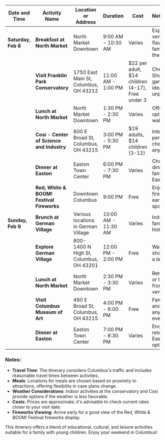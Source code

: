 | Date and Time       | Activity Name                               | Location or Address                                 | Duration         | Cost           | Notes/Recommendations                                                                                           |
|---------------------|---------------------------------------------|----------------------------------------------------|------------------|----------------|-----------------------------------------------------------------------------------------------------------------|
| **Saturday, Feb 8** | **Breakfast at North Market**               | North Market Downtown                              | 9:00 AM - 10:30 AM | Varies         | Explore various food vendors and enjoy local flavors. Perfect for a family breakfast before the day's activities. |
|                     | **Visit Franklin Park Conservatory**         | 1750 East Main St, Columbus, OH 43212              | 11:00 AM - 1:00 PM | $22 per adult, $14 children (4-17), Free under 3    | Check out the Orchid Show and explore themed gardens. Indoor setting ideal for weather unpredictability.             |
|                     | **Lunch at North Market**                    | North Market Downtown                              | 1:30 PM - 2:30 PM | Varies         | Offers a range of dining options after a morning walk in the conservatory.                                         |
|                     | **Cosi - Center of Science and Industry**    | 800 E Broad St, Columbus, OH 43215                 | 3:00 PM - 5:30 PM | $19 adults, $14 children (3-12)                | Interactive exhibits perfect for curious kids; check event calendar for any special programs.                      |
|                     | **Dinner at Easton**                         | Easton Town Center                                 | 6:00 PM - 7:30 PM | Varies         | Choose from a variety of dining options suitable for families in the heart of Easton.                             |
|                     | **Red, White & BOOM! Festival Fireworks**    | Downtown Columbus                                  | 9:00 PM          | Free           | Enjoy a stunning fireworks display; arrive early to find good viewing spots.                                       |
| **Sunday, Feb 9**   | **Brunch at German Village**                 | Various locations in German Village                | 10:00 AM - 11:30 AM | Varies         | Indulge in classic German fare and explore charming historic streets.                                             |
|                     | **Explore German Village**                   | 800-1400 N High St, Columbus, OH 43201             | 12:00 PM - 2:00 PM | Free           | Wander through quaint shops and cafes; great for a leisurely family walk.                                          |
|                     | **Lunch at North Market**                    | North Market Downtown                              | 2:30 PM - 3:30 PM | Varies         | Return to familiar favorites or try something new from the diverse market vendors.                                 |
|                     | **Visit Columbus Museum of Art**             | 480 E Broad St, Columbus, OH 43215                 | 4:00 PM - 6:00 PM | Free           | Family-friendly exhibits and workshops; check for any special children's events on weekends.                      |
|                     | **Dinner at Easton**                         | Easton Town Center                                 | 7:00 PM - 8:30 PM | Varies         | End the weekend with a relaxed meal from one of Easton’s diverse dining options.                                   |

### Notes:
- **Travel Time**: The itinerary considers Columbus's traffic and includes reasonable travel times between activities.
- **Meals**: Locations for meals are chosen based on proximity to attractions, offering flexibility in case plans change.
- **Weather Considerations**: Indoor activities at the conservatory and Cosi provide options if the weather is less favorable. 
- **Costs**: Prices are approximate; it's advisable to check current rates closer to your visit date.
- **Fireworks Viewing**: Arrive early for a good view of the Red, White & BOOM! Festival fireworks display.

This itinerary offers a blend of educational, cultural, and leisure activities suitable for a family with young children. Enjoy your weekend in Columbus!